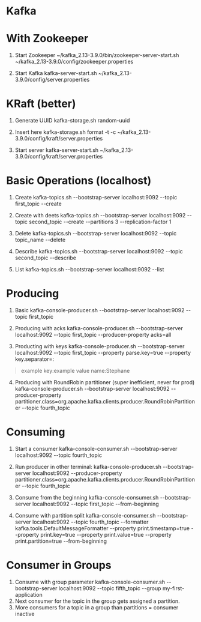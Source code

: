 # Kafka

# With Zookeeper

1. Start Zookeeper
~/kafka_2.13-3.9.0/bin/zookeeper-server-start.sh ~/kafka_2.13-3.9.0/config/zookeeper.properties

2. Start Kafka
kafka-server-start.sh ~/kafka_2.13-3.9.0/config/server.properties

# KRaft (better)

1. Generate UUID
kafka-storage.sh random-uuid

2. Insert here
kafka-storage.sh format -t <uuid> -c ~/kafka_2.13-3.9.0/config/kraft/server.properties

3. Start server
kafka-server-start.sh ~/kafka_2.13-3.9.0/config/kraft/server.properties

# Basic Operations (localhost)

1. Create
kafka-topics.sh --bootstrap-server localhost:9092 --topic first_topic --create

2. Create with deets
kafka-topics.sh --bootstrap-server localhost:9092 --topic second_topic --create --partitions 3 --replication-factor 1

3. Delete
kafka-topics.sh --bootstrap-server localhost:9092 --topic topic_name --delete

4. Describe
kafka-topics.sh --bootstrap-server localhost:9092 --topic second_topic --describe

5. List
kafka-topics.sh --bootstrap-server localhost:9092 --list

# Producing
1. Basic
kafka-console-producer.sh --bootstrap-server localhost:9092 --topic first_topic

2. Producing with acks
kafka-console-producer.sh --bootstrap-server localhost:9092 --topic first_topic --producer-property acks=all

3. Producting with keys
kafka-console-producer.sh --bootstrap-server localhost:9092 --topic first_topic --property parse.key=true --property key.separator=:
>example key:example value
>name:Stephane

4. Producing with RoundRobin partitioner (super inefficient, never for prod)
kafka-console-producer.sh --bootstrap-server localhost:9092 --producer-property partitioner.class=org.apache.kafka.clients.producer.RoundRobinPartitioner --topic fourth_topic


# Consuming

1. Start a consumer
kafka-console-consumer.sh --bootstrap-server localhost:9092 --topic fourth_topic

2. Run producer in other terminal:
kafka-console-producer.sh --bootstrap-server localhost:9092 --producer-property partitioner.class=org.apache.kafka.clients.producer.RoundRobinPartitioner --topic fourth_topic

3. Consume from the beginning 
kafka-console-consumer.sh --bootstrap-server localhost:9092 --topic first_topic --from-beginning

4. Consume with partition split
kafka-console-consumer.sh --bootstrap-server localhost:9092 --topic fourth_topic --formatter kafka.tools.DefaultMessageFormatter --property print.timestamp=true --property print.key=true --property print.value=true --property print.partition=true --from-beginning

# Consumer in Groups

1. Consume with group parameter
   kafka-console-consumer.sh --bootstrap-server localhost:9092 --topic fifth_topic --group my-first-application
2. Next consumer for the topic in the group gets assigned a partition.
3. More consumers for a topic in a group than partitions = consumer inactive





